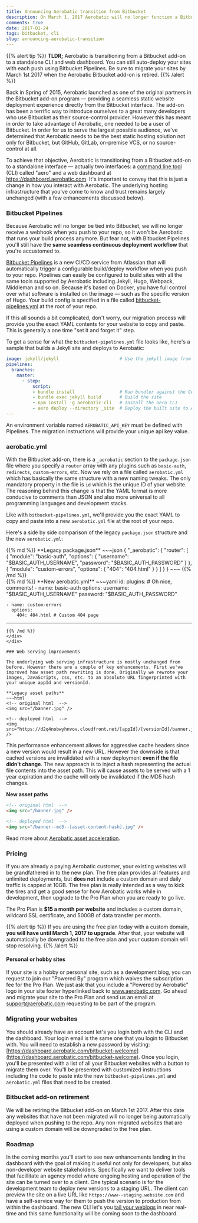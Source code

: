 ```yaml
---
title: Announcing Aerobatic transition from Bitbucket
description: On March 1, 2017 Aerobatic will no longer function a Bitbucket add-on.
comments: true
date: 2017-01-24
tags: bitbucket, cli
slug: announcing-aerobatic-transition
---
```


{{% alert tip %}}
**TLDR;** Aerobatic is transitioning from a Bitbucket add-on to a standalone CLI and web dashboard. You can still auto-deploy your sites with each push using Bitbucket Pipelines. Be sure to migrate your sites by March 1st 2017 when the Aerobatic Bitbucket add-on is retired.
{{% /alert %}}

Back in Spring of 2015, Aerobatic launched as one of the original partners in the Bitbucket add-on program &mdash; providing a seamless static website deployment experience directly from the Bitbucket interface. The add-on has been a terrific way to introduce ourselves to a great many developers who use Bitbucket as their source-control provider. However this has meant in order to take advantage of Aerobatic, one needed to be a user of Bitbucket. In order for us to serve the largest possible audience, we've determined that Aerobatic needs to be the best static hosting solution not only for Bitbucket, but GitHub, GitLab, on-premise VCS, or no source-control at all.

To achieve that objective, Aerobatic is transitioning from a Bitbucket add-on to a standalone interface &mdash; actually two interfaces: a [command line tool](/docs/cli) (CLI) called "aero" and a web dashboard at https://dashboard.aerobatic.com. It's important to convey that this is just a change in how you interact with Aerobatic. The underlying hosting infrastructure that you've come to know and trust remains largely unchanged (with a few enhancements discussed below).

### Bitbucket Pipelines

Because Aerobatic will no longer be tied into Bitbucket, we will no longer receive a webhook when you push to your repo, so it won't be Aerobatic that runs your build process anymore. But fear not, with Bitbucket Pipelines you'll still have the **same seamless continuous deployment workflow** that you're accustomed to.

[Bitbucket Pipelines](https://bitbucket.org/product/features/pipelines) is a new CI/CD service from Atlassian that will automatically trigger a configurable build/deploy workflow when you push to your repo. Pipelines can easily be configured to build sites with all the same tools supported by Aerobatic including Jekyll, Hugo, Webpack, Middleman and so on. Because it's based on Docker, you have full control over what software is installed on the image &mdash; such as the specific version of Hugo. Your build config is specified in a file called [bitbucket-pipelines.yml](https://confluence.atlassian.com/bitbucket/configure-bitbucket-pipelines-yml-792298910.html) at the root of your repo.

If this all sounds a bit complicated, don't worry, our migration process will provide you the exact YAML contents for your website to copy and paste. This is generally a one time "set it and forget it" step.

To get a sense for what the `bitbucket-pipelines.yml` file looks like, here's a sample that builds a Jekyll site and deploys to Aerobatic:

~~~yaml
image: jekyll/jekyll                       # Use the jekyll image from Dockerhub
pipelines:
  branches:
    master:
      - step:
          script:
          - bundle install                 # Run bundler against the Gemfile
          - bundle exec jekyll build       # Build the site
          - npm install -g aerobatic-cli   # Install the aero CLI
          - aero deploy --directory _site  # Deploy the built site to Aerobatic
---
~~~

An environment variable named `AEROBATIC_API_KEY` must be defined with Pipelines. The migration instructions will provide your unique api key value.

### aerobatic.yml

With the Bitbucket add-on, there is a `_aerobatic` section to the `package.json` file where you specify a `router` array with any plugins such as `basic-auth`, `redirects`, `custom-errors`, etc. Now we rely on a file called `aerobatic.yml` which has basically the same structure with a new naming tweaks. The only mandatory property in the file is `id` which is the unique ID of your website. The reasoning behind this change is that the YAML format is more conducive to comments than JSON and also more universal to all programming languages and development stacks.

Like with `bitbucket-pipelines.yml`, we'll provide you the exact YAML to copy and paste into a new `aerobatic.yml` file at the root of your repo.

Here's a side by side comparison of the legacy `package.json` structure and the new `aerobatic.yml`:

<div class="row">
  <div class="col-md-6">
  {{% md %}}
  **Legacy package.json**
  ~~~json
  {
    "_aerobatic": {
      "router": [
        {
          "module": "basic-auth",
          "options": {
            "username": "$BASIC_AUTH_USERNAME",
            "password": "$BASIC_AUTH_PASSWORD"
          }
        },
        {
          "module": "custom-errors",
          "options": {
            "404": "404.html"
          }
        }
      ]
    }
  }
  ~~~
  {{% /md %}}
  </div>
  <div class="col-md-6">
  {{% md %}}
  **New aerobatic.yml**
  ~~~yaml
  id: <website_id>
  plugins:
    # Oh nice, comments!
    - name: basic-auth
      options:
        username: "$BASIC_AUTH_USERNAME"
        password: "$BASIC_AUTH_PASSWORD"

    - name: custom-errors
      options:
        404: 404.html # Custom 404 page
  ---
  ~~~
  {{% /md %}}
  </div>
</div>

### Web serving improvements

The underlying web serving infrastructure is mostly unchanged from before. However there are a couple of key enhancements. First we've improved how asset path rewriting is done. Originally we rewrote your images, JavaScripts, css, etc. to an absolute URL fingerprinted with your unique appId and versionId.

**Legacy asset paths**
~~~html
<!-- original html  -->
<img src="/banner.jpg" />

<!-- deployed html  -->
<img src="https://d2q4nobwyhnvov.cloudfront.net/[appId]/[versionId]/banner.jpg" />
~~~

This performance enhancement allows for aggressive cache headers since a new version would result in a new URL. However the downside is that cached versions are invalidated with a new deployment __even if the file didn't change__. The new approach is to inject a hash representing the actual file contents into the asset path. This will cause assets to be served with a 1 year expiration and the cache will only be invalidated if the MD5 hash changes.

**New asset paths**
~~~html
<!-- original html  -->
<img src="/banner.jpg" />

<!-- deployed html  -->
<img src="/banner--md5--[asset-content-hash].jpg" />
~~~

Read more about [Aerobatic asset acceleration](http://localhost:1313/docs/static-serving/#asset-acceleration).

### Pricing

If you are already a paying Aerobatic customer, your existing websites will be grandfathered in to the new plan. The free plan provides all features and unlimited deployments, but **does not** include a custom domain and daily traffic is capped at 10GB. The free plan is really intended as a way to kick the tires and get a good sense for how Aerobatic works while in development, then upgrade to the Pro Plan when you are ready to go live.

The Pro Plan is **$15 a month per website** and includes a custom domain, wildcard SSL certificate, and 500GB of data transfer per month.

{{% alert tip %}}
If you are using the free plan today with a custom domain, **you will have until March 1, 2017 to upgrade**. After that, your website will automatically be downgraded to the free plan and your custom domain will stop resolving.
{{% /alert %}}

#### Personal or hobby sites

If your site is a hobby or personal site, such as a development blog, you can request to join our "Powered By" program which waives the subscription fee for the Pro Plan. We just ask that you include a "Powered by Aerobatic" logo in your site footer hyperlinked back to www.aerobatic.com. Go ahead and migrate your site to the Pro Plan and send us an email at [support@aerobatic.com](mailto:support@aeroatic.com) requesting to be part of the program.

### Migrating your websites

You should already have an account let's you login both with the CLI and the dashboard. Your login email is the same one that you login to Bitbucket with. You will need to establish a new password by visiting: [https://dashboard.aerobatic.com/bitbucket-welcome](https://dashboard.aerobatic.com/bitbucket-welcome). Once you login, you'll be presented with a list of all your Bitbucket websites with a button to migrate them over. You'll be presented with customized instructions including the code to paste into the new `bitbucket-pipelines.yml` and `aerobatic.yml` files that need to be created.

### Bitbucket add-on retirement

We will be retiring the Bitbucket add-on on March 1st 2017. After this date any websites that have not been migrated will no longer being automatically deployed when pushing to the repo. Any non-migrated websites that are using a custom domain will be downgraded to the free plan.

### Roadmap

In the coming months you'll start to see new enhancements landing in the dashboard with the goal of making it useful not only for developers, but also non-developer website stakeholders. Specifically we want to deliver tools that facillitate an agency model where ongoing hosting and operation of the site can be turned over to a client. One typical scenario is for the development team to deploy new versions to a staging URL. The client can preview the site on a live URL like `https://www--staging.website.com` and have a self-service way for them to push the version to production from within the dashboard. The new CLI let's you [tail your weblogs](/docs/cli#logs) in near real-time and this same functionality will be coming soon to the dashboard.
